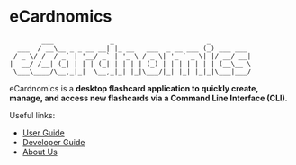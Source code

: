 # eCardnomics
            ___              _                       _           
      ___  / __\__ _ _ __ __| |_ __   ___  _ __ ___ (_) ___ ___  
     / _ \/ /  / _` | '__/ _` | '_ \ / _ \| '_ ` _ \| |/ __/ __| 
    |  __/ /__| (_| | | | (_| | | | | (_) | | | | | | | (__\__ \ 
     \___\____/\__,_|_|  \__,_|_| |_|\___/|_| |_| |_|_|\___|___/

eCardnomics is a **desktop flashcard application to quickly create, manage, and access new flashcards via a Command
 Line Interface (CLI)**.

Useful links:
* [User Guide](https://ay2021s1-cs2113-t14-2.github.io/tp/UserGuide.html)
* [Developer Guide](https://ay2021s1-cs2113-t14-2.github.io/tp/DeveloperGuide.html)
* [About Us](docs/AboutUs.md)
